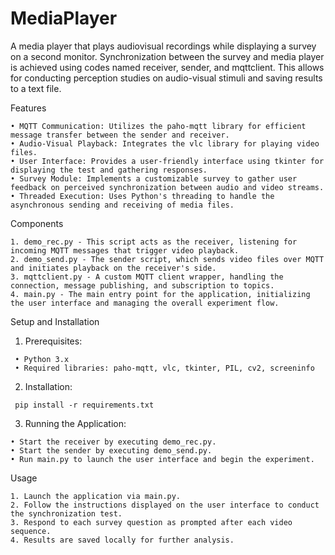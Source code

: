 # MediaPlayer
A media player that plays audiovisual recordings while displaying a survey on a second monitor. Synchronization between the survey and media player is achieved using codes named receiver, sender, and mqttclient. This allows for conducting perception studies on audio-visual stimuli and saving results to a text file.

Features

    • MQTT Communication: Utilizes the paho-mqtt library for efficient message transfer between the sender and receiver.
    • Audio-Visual Playback: Integrates the vlc library for playing video files.
    • User Interface: Provides a user-friendly interface using tkinter for displaying the test and gathering responses.
    • Survey Module: Implements a customizable survey to gather user feedback on perceived synchronization between audio and video streams.
    • Threaded Execution: Uses Python's threading to handle the asynchronous sending and receiving of media files.

Components

    1. demo_rec.py - This script acts as the receiver, listening for incoming MQTT messages that trigger video playback.
    2. demo_send.py - The sender script, which sends video files over MQTT and initiates playback on the receiver's side.
    3. mqttclient.py - A custom MQTT client wrapper, handling the connection, message publishing, and subscription to topics.
    4. main.py - The main entry point for the application, initializing the user interface and managing the overall experiment flow.

Setup and Installation

  1.  Prerequisites:
     
     • Python 3.x
     • Required libraries: paho-mqtt, vlc, tkinter, PIL, cv2, screeninfo

  2.  Installation:
    
     pip install -r requirements.txt

 3.  Running the Application:

    • Start the receiver by executing demo_rec.py.
    • Start the sender by executing demo_send.py.
    • Run main.py to launch the user interface and begin the experiment.


Usage

    1. Launch the application via main.py.
    2. Follow the instructions displayed on the user interface to conduct the synchronization test.
    3. Respond to each survey question as prompted after each video sequence.
    4. Results are saved locally for further analysis.
